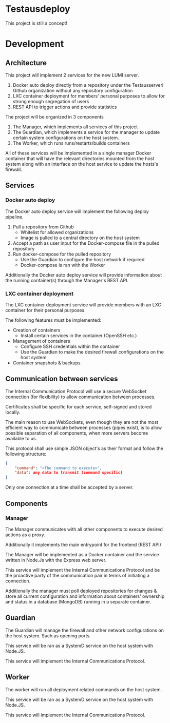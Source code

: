 # Testausdeploy
This project is still a concept!

# Development

## Architecture
This project will implement 2 services for the new LUMI server.
1. Docker auto deploy directly from a repository under the Testausserveri Github organization without any repository configuration
2. LXC container deployment for members' personal purposes to allow for strong enough segregation of users
3. REST API to trigger actions and provide statistics

The project will be organized in 3 components
1. The Manager, which implements all services of this project
2. The Guardian, which implements a service for the manager to update certain system configurations on the host system.
3. The Worker, which runs runs/restarts/builds containers

All of these services will be implemented in a single manager Docker container that will have the relevant directories mounted from the host system along with an interface on the host service to update the hosts's firewall.

## Services

### Docker auto deploy
The Docker auto deploy service will implement the following deploy pipeline.
1. Pull a repository from Github
    - Whitelist for allowed organizations
    - Image is pulled to a central directory on the host system
2. Accept a path as user input for the Docker-compose file in the pulled repository
3. Run docker-compose for the pulled repository
    - Use the Guardian to configure the host network if required
    - Docker-compose is ran with the Worker

Additionally the Docker auto deploy service will provide information about the running container(s) through the Manager's REST API.

### LXC container deployment
The LXC container deployment service will provide members with an LXC container for their personal purposes.

The following features must be implemented:
- Creation of containers
    - Install certain services in the container (OpenSSH etc.)
- Management of containers
    - Configure SSH credentials within the container
    - Use the Guardian to make the desired firewall configurations on the host system
- Container snapshots & backups

## Communication between services
The Internal Communication Protocol will use a secure WebSocket connection (for flexibility) to allow communication between processes.

Certificates shall be specific for each service, self-signed and stored locally.

The main reason to use WebSockets, even though they are not the most efficient way to communicate between processes (pipes exist), is to allow possible separation of all components, when more servers become available to us.

This protocol shall use simple JSON object's as their format and follow the following structure:

```json
{
    "command": "<The command to execute>",
    "data": any data to transmit (command specific)
}
```

Only one connection at a time shall be accepted by a server.

## Components

### Manager
The Manager communicates with all other components to execute desired actions as a proxy.

Additionally it implements the main entrypoint for the frontend (REST API)

The Manager will be implemented as a Docker container and the service written in Node.Js with the Express web server.

This service will implement the Internal Communications Protocol and be the proactive party of the communication pair in terms of initiating a connection.

Additionally the manager must poll deployed repositories for changes & store all current configuration and information about containers' ownership and status in a database (MongoDB) running in a separate container.

## Guardian
The Guardian will manage the firewall and other network configurations on the host system. Such as opening ports.

This service will be ran as a SystemD service on the host system with Node.JS.

This service will implement the Internal Communications Protocol.

## Worker
The worker will run all deployment related commands on the host system.

This service will be ran as a SystemD service on the host system with Node.JS.

This service will implement the Internal Communications Protocol.